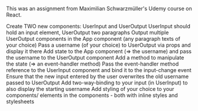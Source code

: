 This was an assignment from Maximilian Schwarzmüller's Udemy course on React.

Create TWO new components: UserInput and UserOutput
UserInput should hold an input element, UserOutput two paragraphs
Output multiple UserOutput components in the App component (any paragraph texts of your choice)
Pass a username (of your choice) to UserOutput via props and display it there
Add state to the App component (=> the username) and pass the username to the UserOutput component
Add a method to manipulate the state (=> an event-handler method)
Pass the event-handler method reference to the UserInput component and bind it to the input-change event
Ensure that the new input entered by the user overwrites the old username passed to UserOutput
Add two-way-binding to your input (in UserInput) to also display the starting username
Add styling of your choice to your components/ elements in the components - both with inline styles and stylesheets